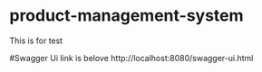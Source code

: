 # product-management-system
This is for test

#Swagger Ui link is belove
http://localhost:8080/swagger-ui.html
